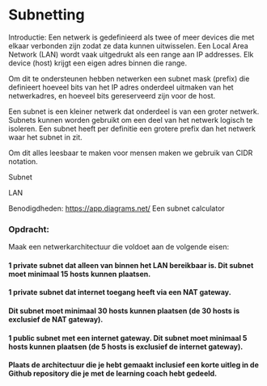 # Subnetting


Introductie:
Een netwerk is gedefinieerd als twee of meer devices die met elkaar verbonden zijn zodat ze data kunnen uitwisselen. Een Local Area Network (LAN) wordt vaak uitgedrukt als een range aan IP addresses. Elk device (host) krijgt een eigen adres binnen die range.

Om dit te ondersteunen hebben netwerken een subnet mask (prefix) die definieert hoeveel bits van het IP adres onderdeel uitmaken van het netwerkadres, en hoeveel bits gereserveerd zijn voor de host.

Een subnet is een kleiner netwerk dat onderdeel is van een groter netwerk. Subnets kunnen worden gebruikt om een deel van het netwerk logisch te isoleren. Een subnet heeft per definitie een grotere prefix dan het netwerk waar het subnet in zit.

Om dit alles leesbaar te maken voor mensen maken we gebruik van CIDR notation.

Subnet

LAN

Benodigdheden:
https://app.diagrams.net/
Een subnet calculator
### Opdracht:
 Maak een netwerkarchitectuur die voldoet aan de volgende eisen:


#### 1 private subnet dat alleen van binnen het LAN bereikbaar is. Dit subnet moet minimaal 15 hosts kunnen plaatsen.


#### 1 private subnet dat internet toegang heeft via een NAT gateway. 
#### Dit subnet moet minimaal 30 hosts kunnen plaatsen (de 30 hosts is exclusief de NAT gateway).



#### 1 public subnet met een internet gateway. Dit subnet moet minimaal 5 hosts kunnen plaatsen (de 5 hosts is exclusief de internet gateway).

#### Plaats de architectuur die je hebt gemaakt inclusief een korte uitleg in de Github repository die je met de learning coach hebt gedeeld.


